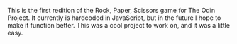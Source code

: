 This is the first redition of the Rock, Paper, Scissors game for The Odin Project. It currently is hardcoded in JavaScript, but in the future I hope to make it function better. This was a cool project to work on, and it was a little easy.